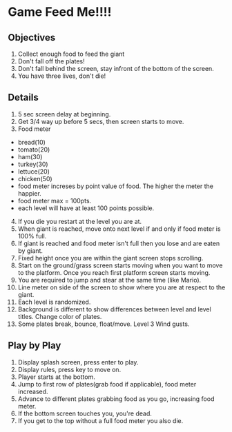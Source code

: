 Game Feed Me!!!!
================

Objectives
----------

1. Collect enough food to feed the giant
2. Don't fall off the plates!
3. Don't fall behind the screen, stay infront of the bottom of the screen.
4. You have three lives, don't die!

Details
-------

1. 5 sec screen delay at beginning.
2. Get 3/4 way up before 5 secs, then screen starts to move.
3. Food meter
 * bread(10)
 * tomato(20)
 * ham(30)
 * turkey(30)
 * lettuce(20)
 * chicken(50)
 * food meter increses by point value of food. The higher the meter the happier.
 * food meter max = 100pts.
 * each level will have at least 100 points possible.


4. If you die you restart at the level you are at.
5. When giant is reached, move onto next level if and only if food meter is 100% full.
6. If giant is reached and food meter isn't full then you lose and are eaten by giant.
7. Fixed height once you are within the giant screen stops scrolling.
8. Start on the ground/grass screen starts moving when you want to move to the platform. Once you reach
first platform screen starts moving.
9. You are required to jump and stear at the same time (like Mario).
10. Line meter on side of the screen to show where you are at respect to the giant.
11. Each level is randomized. 
12. Background is different to show differences between level and level titles. Change color of plates.
13. Some plates break, bounce, float/move. Level 3 Wind gusts. 

Play by Play
------------

1. Display splash screen, press enter to play.
2. Display rules, press key to move on.
3. Player starts at the bottom.
4. Jump to first row of plates(grab food if applicable), food meter increased.
5. Advance to different plates grabbing food as you go, increasing food meter.
6. If the bottom screen touches you, you're dead.
7. If you get to the top without a full food meter you also die.